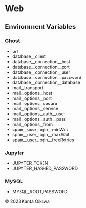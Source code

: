 # Web

## Environment Variables

### Ghost

- url
- database\_\_client
- database\_\_connection\_\_host
- database\_\_connection\_\_port
- database\_\_connection\_\_user
- database\_\_connection\_\_password
- database\_\_connection\_\_database
- mail\_\_transport
- mail\_\_options\_\_host
- mail\_\_options\_\_port
- mail\_\_options\_\_secure
- mail\_\_options\_\_service
- mail\_\_options\_\_auth\_\_user
- mail\_\_options\_\_auth\_\_pass
- mail\_\_options\_\_from
- spam\_\_user_login\_\_minWait
- spam\_\_user_login\_\_maxWait
- spam\_\_user_login\_\_freeRetries

### Jupyter

- JUPYTER_TOKEN
- JUPYTER_HASHED_PASSWORD

### MySQL

- MYSQL_ROOT_PASSWORD

&copy; 2023 Kanta Oikawa
